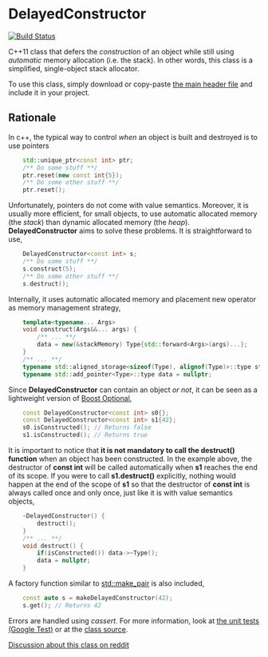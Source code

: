 # DelayedConstructor

[![Build Status](https://travis-ci.org/klalumiere/DelayedConstructor.svg?branch=master)](https://travis-ci.org/klalumiere/DelayedConstructor/)

C++11 class that defers the *construction* of an object while still using *automatic* memory allocation (i.e. the stack). In other words, this class is a simplified, single-object stack allocator.

To use this class, simply download or copy-paste [the main header file](https://github.com/klalumiere/DelayedConstructor/blob/master/include/DelayedConstructor.h) and include it in your project.

## Rationale

In c++, the typical way to control *when* an object is built and destroyed is to use pointers

```c++
	std::unique_ptr<const int> ptr;
	/** Do some stuff **/
	ptr.reset(new const int{5});
	/** Do some other stuff **/
	ptr.reset();
```

Unfortunately, pointers do not come with value semantics. Moreover, it is usually more efficient, for small objects, to use automatic allocated memory (the *stack*) than dynamic allocated memory (the *heap*). **DelayedConstructor** aims to solve these problems. It is straightforward to use,

```c++
	DelayedConstructor<const int> s;
	/** Do some stuff **/
    s.construct(5);
	/** Do some other stuff **/
    s.destruct();
```

Internally, it uses automatic allocated memory and placement new operator as memory management strategy,

```c++
    template<typename... Args>
    void construct(Args&&... args) {
        /** ... **/
        data = new(&stackMemory) Type{std::forward<Args>(args)...};
    }
    /** ... **/
    typename std::aligned_storage<sizeof(Type), alignof(Type)>::type stackMemory;
    typename std::add_pointer<Type>::type data = nullptr;
```

Since **DelayedConstructor** can contain an object *or not*, it can be seen as a lightweight version of [Boost Optional](http://www.boost.org/doc/libs/1_61_0/libs/optional/doc/html/index.html),

```c++
	const DelayedConstructor<const int> s0{};
	const DelayedConstructor<const int> s1{42};
	s0.isConstructed(); // Returns false
	s1.isConstructed(); // Returns true
```

It is important to notice that **it is not mandatory to call the destruct() function** when an object has been constructed. In the example above, the destructor of **const int** will be called automatically when **s1** reaches the end of its scope. If you were to call **s1.destruct()** explicitly, nothing would happen at the end of the scope of **s1** so that the destructor of **const int** is always called once and only once, just like it is with value semantics objects,

```c++
	~DelayedConstructor() {
        destruct();
    }
    /** ... **/
    void destruct() {
        if(isConstructed()) data->~Type();
        data = nullptr;
    }
```

A factory function similar to [std::make_pair](http://en.cppreference.com/w/cpp/utility/pair/make_pair) is also included,

```c++
	const auto s = makeDelayedConstructor(42);
    s.get(); // Returns 42
```

Errors are handled using *cassert*. For more information, look at [the unit tests (Google Test)](https://github.com/klalumiere/DelayedConstructor/blob/master/src/DelayedConstructor_tests.cpp) or at the [class source](https://github.com/klalumiere/DelayedConstructor/blob/master/include/DelayedConstructor.h).

[Discussion about this class on reddit](https://www.reddit.com/r/cpp/comments/56pccl/c11_class_that_defers_the_construction_of_an/)
